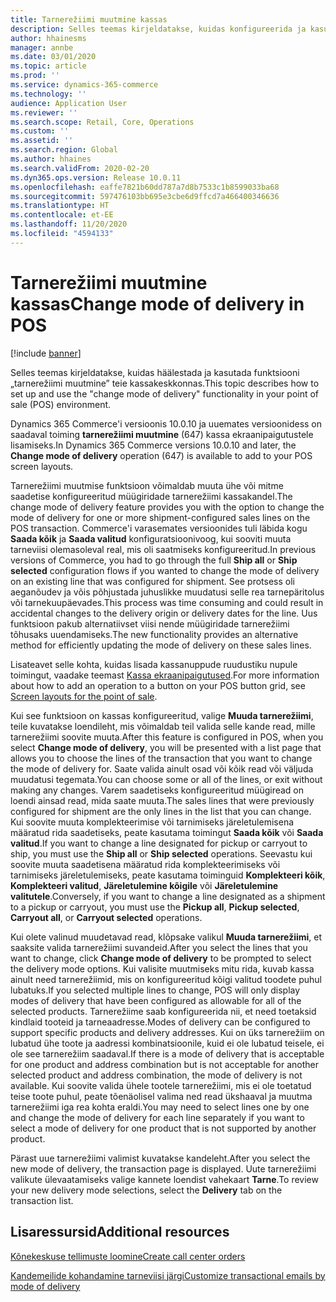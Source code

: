 ```yaml
---
title: Tarnerežiimi muutmine kassas
description: Selles teemas kirjeldatakse, kuidas konfigureerida ja kasutada tarnerežiimi muutmise toimingut kassas.
author: hhainesms
manager: annbe
ms.date: 03/01/2020
ms.topic: article
ms.prod: ''
ms.service: dynamics-365-commerce
ms.technology: ''
audience: Application User
ms.reviewer: ''
ms.search.scope: Retail, Core, Operations
ms.custom: ''
ms.assetid: ''
ms.search.region: Global
ms.author: hhaines
ms.search.validFrom: 2020-02-20
ms.dyn365.ops.version: Release 10.0.11
ms.openlocfilehash: eaffe7821b60dd787a7d8b7533c1b8599033ba68
ms.sourcegitcommit: 597476103bb695e3cbe6d9ffcd7a466400346636
ms.translationtype: HT
ms.contentlocale: et-EE
ms.lasthandoff: 11/20/2020
ms.locfileid: "4594133"
---
```

# <a name="change-mode-of-delivery-in-pos"></a><span data-ttu-id="17e5a-103">Tarnerežiimi muutmine kassas</span><span class="sxs-lookup"><span data-stu-id="17e5a-103">Change mode of delivery in POS</span></span>

[!include [banner](includes/banner.md)]

<span data-ttu-id="17e5a-104">Selles teemas kirjeldatakse, kuidas häälestada ja kasutada funktsiooni „tarnerežiimi muutmine” teie kassakeskkonnas.</span><span class="sxs-lookup"><span data-stu-id="17e5a-104">This topic describes how to set up and use the "change mode of delivery" functionality in your point of sale (POS) environment.</span></span> 

<span data-ttu-id="17e5a-105">Dynamics 365 Commerce'i versioonis 10.0.10 ja uuemates versioonidess on saadaval toiming  **tarnerežiimi muutmine** (647) kassa ekraanipaigutustele lisamiseks.</span><span class="sxs-lookup"><span data-stu-id="17e5a-105">In Dynamics 365 Commerce versions 10.0.10 and later, the **Change mode of delivery** operation (647) is available to add to your POS screen layouts.</span></span>

<span data-ttu-id="17e5a-106">Tarnerežiimi muutmise funktsioon võimaldab muuta ühe või mitme saadetise konfigureeritud müügiridade tarnerežiimi kassakandel.</span><span class="sxs-lookup"><span data-stu-id="17e5a-106">The change mode of delivery feature provides you with the option to change the mode of delivery for one or more shipment-configured sales lines on the POS transaction.</span></span> <span data-ttu-id="17e5a-107">Commerce'i varasemates versioonides tuli läbida kogu **Saada kõik** ja **Saada valitud** konfiguratsioonivoog, kui sooviti muuta tarneviisi olemasoleval real, mis oli saatmiseks konfigureeritud.</span><span class="sxs-lookup"><span data-stu-id="17e5a-107">In previous versions of Commerce, you had to go through the full **Ship all** or **Ship selected** configuration flows if you wanted to change the mode of delivery on an existing line that was configured for shipment.</span></span> <span data-ttu-id="17e5a-108">See protsess oli aeganõudev ja võis põhjustada juhuslikke muudatusi selle rea tarnepäritolus või tarnekuupäevades.</span><span class="sxs-lookup"><span data-stu-id="17e5a-108">This process was time consuming and could result in accidental changes to the delivery origin or delivery dates for the line.</span></span> <span data-ttu-id="17e5a-109">Uus funktsioon pakub alternatiivset viisi nende müügiridade tarnerežiimi tõhusaks uuendamiseks.</span><span class="sxs-lookup"><span data-stu-id="17e5a-109">The new functionality provides an alternative method for efficiently updating the mode of delivery on these sales lines.</span></span>

<span data-ttu-id="17e5a-110">Lisateavet selle kohta, kuidas lisada kassanuppude ruudustiku nupule toimingut, vaadake teemast [Kassa ekraanipaigutused](https://docs.microsoft.com/dynamics365/commerce/pos-screen-layouts).</span><span class="sxs-lookup"><span data-stu-id="17e5a-110">For more information about how to add an operation to a button on your POS button grid, see [Screen layouts for the point of sale](https://docs.microsoft.com/dynamics365/commerce/pos-screen-layouts).</span></span>

<span data-ttu-id="17e5a-111">Kui see funktsioon on kassas konfigureeritud, valige **Muuda tarnerežiimi**, teile kuvatakse loendileht, mis võimaldab teil valida selle kande read, mille tarnerežiimi soovite muuta.</span><span class="sxs-lookup"><span data-stu-id="17e5a-111">After this feature is configured in POS, when you select **Change mode of delivery**, you will be presented with a list page that allows you to choose the lines of the transaction that you want to change the mode of delivery for.</span></span> <span data-ttu-id="17e5a-112">Saate valida ainult osad või kõik read või väljuda muudatusi tegemata.</span><span class="sxs-lookup"><span data-stu-id="17e5a-112">You can choose some or all of the lines, or exit without making any changes.</span></span> <span data-ttu-id="17e5a-113">Varem saadetiseks konfigureeritud müügiread on loendi ainsad read, mida saate muuta.</span><span class="sxs-lookup"><span data-stu-id="17e5a-113">The sales lines that were previously configured for shipment are the only lines in the list that you can change.</span></span> <span data-ttu-id="17e5a-114">Kui soovite muuta komplekteerimise või tarnimiseks järeletulemisena määratud rida saadetiseks, peate kasutama toimingut **Saada kõik** või **Saada valitud**.</span><span class="sxs-lookup"><span data-stu-id="17e5a-114">If you want to change a line designated for pickup or carryout to ship, you must use the **Ship all** or **Ship selected** operations.</span></span> <span data-ttu-id="17e5a-115">Seevastu kui soovite muuta saadetisena määratud rida komplekteerimiseks või tarnimiseks järeletulemiseks, peate kasutama toiminguid **Komplekteeri kõik**, **Komplekteeri valitud**, **Järeletulemine kõigile** või **Järeletulemine valitutele**.</span><span class="sxs-lookup"><span data-stu-id="17e5a-115">Conversely, if you want to change a line designated as a shipment to a pickup or carryout, you must use the  **Pickup all**, **Pickup selected**, **Carryout all**, or **Carryout selected** operations.</span></span>

<span data-ttu-id="17e5a-116">Kui olete valinud muudetavad read, klõpsake valikul **Muuda tarnerežiimi**, et saaksite valida tarnerežiimi suvandeid.</span><span class="sxs-lookup"><span data-stu-id="17e5a-116">After you select the lines that you want to change, click **Change mode of delivery** to be prompted to select the delivery mode options.</span></span> <span data-ttu-id="17e5a-117">Kui valisite muutmiseks mitu rida, kuvab kassa ainult need tarnerežiimid, mis on konfigureeritud kõigi valitud toodete puhul lubatuks.</span><span class="sxs-lookup"><span data-stu-id="17e5a-117">If you selected multiple lines to change, POS will only display modes of delivery that have been configured as allowable for all of the selected products.</span></span> <span data-ttu-id="17e5a-118">Tarnerežiime saab konfigureerida nii, et need toetaksid kindlaid tooteid ja tarneaadresse.</span><span class="sxs-lookup"><span data-stu-id="17e5a-118">Modes of delivery can be configured to support specific products and delivery addresses.</span></span> <span data-ttu-id="17e5a-119">Kui on üks tarnerežiim on lubatud ühe toote ja aadressi kombinatsioonile, kuid ei ole lubatud teisele, ei ole see tarnerežiim saadaval.</span><span class="sxs-lookup"><span data-stu-id="17e5a-119">If there is a mode of delivery that is acceptable for one product and address combination but is not acceptable for another selected product and address combination, the mode of delivery is not available.</span></span> <span data-ttu-id="17e5a-120">Kui soovite valida ühele tootele tarnerežiimi, mis ei ole toetatud teise toote puhul, peate tõenäolisel valima ned read ükshaaval ja muutma tarnerežiimi iga rea kohta eraldi.</span><span class="sxs-lookup"><span data-stu-id="17e5a-120">You may need to select lines one by one and change the mode of delivery for each line separately if you want to select a mode of delivery for one product that is not supported by another product.</span></span>  

<span data-ttu-id="17e5a-121">Pärast uue tarnerežiimi valimist kuvatakse kandeleht.</span><span class="sxs-lookup"><span data-stu-id="17e5a-121">After you select the new mode of delivery, the transaction page is displayed.</span></span> <span data-ttu-id="17e5a-122">Uute tarnerežiimi valikute ülevaatamiseks valige kannete loendist vahekaart **Tarne**.</span><span class="sxs-lookup"><span data-stu-id="17e5a-122">To review your new delivery mode selections, select the **Delivery** tab on the transaction list.</span></span>

## <a name="additional-resources"></a><span data-ttu-id="17e5a-123">Lisaressursid</span><span class="sxs-lookup"><span data-stu-id="17e5a-123">Additional resources</span></span>

[<span data-ttu-id="17e5a-124">Kõnekeskuse tellimuste loomine</span><span class="sxs-lookup"><span data-stu-id="17e5a-124">Create call center orders</span></span>](tasks/create-call-center-orders.md)

[<span data-ttu-id="17e5a-125">Kandemeilide kohandamine tarneviisi järgi</span><span class="sxs-lookup"><span data-stu-id="17e5a-125">Customize transactional emails by mode of delivery</span></span>](customize-email-delivery-mode.md)
